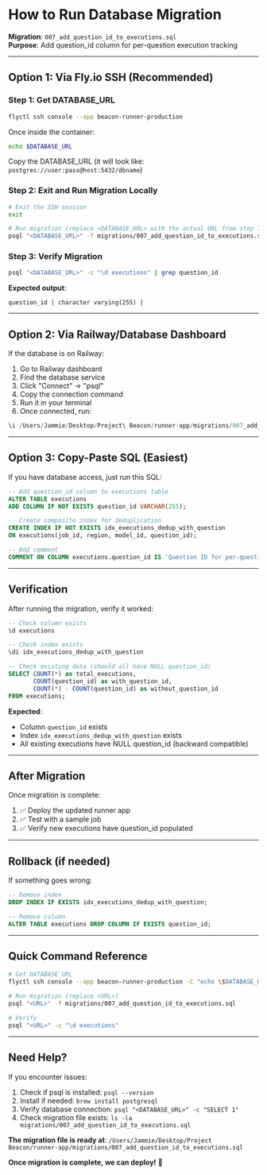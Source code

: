 # How to Run Database Migration

**Migration**: `007_add_question_id_to_executions.sql`  
**Purpose**: Add question_id column for per-question execution tracking

---

## Option 1: Via Fly.io SSH (Recommended)

### Step 1: Get DATABASE_URL

```bash
flyctl ssh console --app beacon-runner-production
```

Once inside the container:
```bash
echo $DATABASE_URL
```

Copy the DATABASE_URL (it will look like: `postgres://user:pass@host:5432/dbname`)

### Step 2: Exit and Run Migration Locally

```bash
# Exit the SSH session
exit

# Run migration (replace <DATABASE_URL> with the actual URL from step 1)
psql "<DATABASE_URL>" -f migrations/007_add_question_id_to_executions.sql
```

### Step 3: Verify Migration

```bash
psql "<DATABASE_URL>" -c "\d executions" | grep question_id
```

**Expected output**:
```
question_id | character varying(255) |
```

---

## Option 2: Via Railway/Database Dashboard

If the database is on Railway:

1. Go to Railway dashboard
2. Find the database service
3. Click "Connect" → "psql"
4. Copy the connection command
5. Run it in your terminal
6. Once connected, run:

```sql
\i /Users/Jammie/Desktop/Project\ Beacon/runner-app/migrations/007_add_question_id_to_executions.sql
```

---

## Option 3: Copy-Paste SQL (Easiest)

If you have database access, just run this SQL:

```sql
-- Add question_id column to executions table
ALTER TABLE executions 
ADD COLUMN IF NOT EXISTS question_id VARCHAR(255);

-- Create composite index for deduplication
CREATE INDEX IF NOT EXISTS idx_executions_dedup_with_question 
ON executions(job_id, region, model_id, question_id);

-- Add comment
COMMENT ON COLUMN executions.question_id IS 'Question ID for per-question execution tracking. NULL or empty for legacy batch executions.';
```

---

## Verification

After running the migration, verify it worked:

```sql
-- Check column exists
\d executions

-- Check index exists
\di idx_executions_dedup_with_question

-- Check existing data (should all have NULL question_id)
SELECT COUNT(*) as total_executions,
       COUNT(question_id) as with_question_id,
       COUNT(*) - COUNT(question_id) as without_question_id
FROM executions;
```

**Expected**:
- Column `question_id` exists
- Index `idx_executions_dedup_with_question` exists
- All existing executions have NULL question_id (backward compatible)

---

## After Migration

Once migration is complete:

1. ✅ Deploy the updated runner app
2. ✅ Test with a sample job
3. ✅ Verify new executions have question_id populated

---

## Rollback (if needed)

If something goes wrong:

```sql
-- Remove index
DROP INDEX IF EXISTS idx_executions_dedup_with_question;

-- Remove column
ALTER TABLE executions DROP COLUMN IF EXISTS question_id;
```

---

## Quick Command Reference

```bash
# Get DATABASE_URL
flyctl ssh console --app beacon-runner-production -C "echo \$DATABASE_URL"

# Run migration (replace <URL>)
psql "<URL>" -f migrations/007_add_question_id_to_executions.sql

# Verify
psql "<URL>" -c "\d executions"
```

---

## Need Help?

If you encounter issues:

1. Check if psql is installed: `psql --version`
2. Install if needed: `brew install postgresql`
3. Verify database connection: `psql "<DATABASE_URL>" -c "SELECT 1"`
4. Check migration file exists: `ls -la migrations/007_add_question_id_to_executions.sql`

**The migration file is ready at**:
`/Users/Jammie/Desktop/Project Beacon/runner-app/migrations/007_add_question_id_to_executions.sql`

**Once migration is complete, we can deploy!** 🚀
